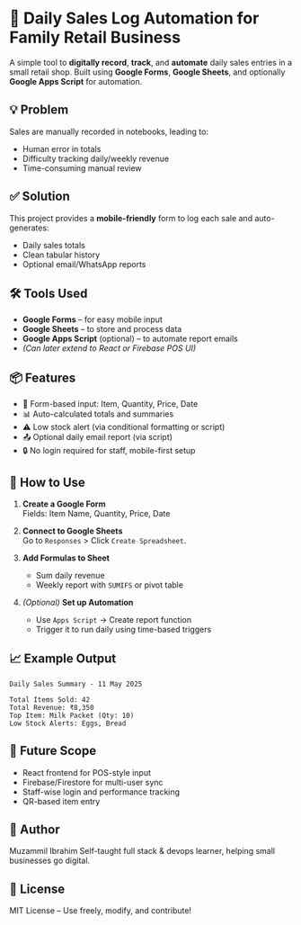 # 🧾 Daily Sales Log Automation for Family Retail Business

A simple tool to **digitally record**, **track**, and **automate** daily sales entries in a small retail shop. Built using **Google Forms**, **Google Sheets**, and optionally **Google Apps Script** for automation.

## 💡 Problem

Sales are manually recorded in notebooks, leading to:
- Human error in totals
- Difficulty tracking daily/weekly revenue
- Time-consuming manual review

## ✅ Solution

This project provides a **mobile-friendly** form to log each sale and auto-generates:
- Daily sales totals
- Clean tabular history
- Optional email/WhatsApp reports

## 🛠️ Tools Used

- **Google Forms** – for easy mobile input
- **Google Sheets** – to store and process data
- **Google Apps Script** (optional) – to automate report emails
- *(Can later extend to React or Firebase POS UI)*

## 📦 Features

- 📱 Form-based input: Item, Quantity, Price, Date
- 📊 Auto-calculated totals and summaries
- ⚠️ Low stock alert (via conditional formatting or script)
- 📤 Optional daily email report (via script)
- 🔒 No login required for staff, mobile-first setup

## 🧪 How to Use

1. **Create a Google Form**  
   Fields: Item Name, Quantity, Price, Date

2. **Connect to Google Sheets**  
   Go to `Responses` > Click `Create Spreadsheet`.

3. **Add Formulas to Sheet**  
   - Sum daily revenue
   - Weekly report with `SUMIFS` or pivot table

4. *(Optional)* **Set up Automation**
   - Use `Apps Script` → Create report function
   - Trigger it to run daily using time-based triggers

## 📈 Example Output

```text
Daily Sales Summary - 11 May 2025

Total Items Sold: 42
Total Revenue: ₹8,350
Top Item: Milk Packet (Qty: 10)
Low Stock Alerts: Eggs, Bread
```

## 🚀 Future Scope
- React frontend for POS-style input
- Firebase/Firestore for multi-user sync
- Staff-wise login and performance tracking
- QR-based item entry

## 🙌 Author
Muzammil Ibrahim
Self-taught full stack & devops learner, helping small businesses go digital.

## 📄 License
MIT License – Use freely, modify, and contribute!
